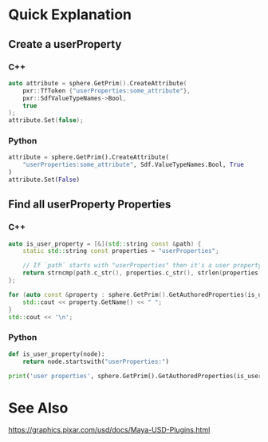 # Quick Explanation
## Create a userProperty
### C++

```cpp
auto attribute = sphere.GetPrim().CreateAttribute(
    pxr::TfToken {"userProperties:some_attribute"},
    pxr::SdfValueTypeNames->Bool,
    true
);
attribute.Set(false);
```


### Python

```python
attribute = sphere.GetPrim().CreateAttribute(
    "userProperties:some_attribute", Sdf.ValueTypeNames.Bool, True
)
attribute.Set(False)
```


## Find all userProperty Properties
### C++

```cpp
auto is_user_property = [&](std::string const &path) {
    static std::string const properties = "userProperties";

    // If `path` starts with "userProperties" then it's a user property
    return strncmp(path.c_str(), properties.c_str(), strlen(properties.c_str())) == 0;
};

for (auto const &property : sphere.GetPrim().GetAuthoredProperties(is_user_property)) {
    std::cout << property.GetName() << " ";
}
std::cout << '\n';
```


### Python

```python
def is_user_property(node):
    return node.startswith("userProperties:")

print('user properties', sphere.GetPrim().GetAuthoredProperties(is_user_property))
```

# See Also
https://graphics.pixar.com/usd/docs/Maya-USD-Plugins.html
